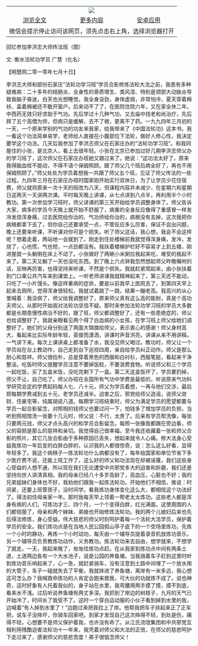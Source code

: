 

<table>
  <tr>
    <td align="center" colspan="3">
      <a href="https://github.com/ogate/ogate/blob/master/README.md"><img src="https://cloud.githubusercontent.com/assets/11880933/13434984/f430fae2-e012-11e5-814f-c2df1e82b247.jpg"/></a>
    </td>
  </tr>
  <tr>
    <td align="center">
      <a href="https://s3.ap-south-1.amazonaws.com/ogatem/oGate.htm?c817307&from=oNote">浏览全文</a>
    </td>
    <td align="center">
      <a href="https://s3.ap-south-1.amazonaws.com/ogatem/oGate.htm?from=oNote">更多内容</a>
    </td>
    <td align="center">
      <a href="https://raw.githubusercontent.com/ogate/up/master/ogate.apk">安卓应用</a>
    </td>
  </tr>
  <tr>
    <td align="center" colspan="3">
      微信会提示停止访问该网页，须先点击右上角，选择浏览器打开
    </td>
  </tr>
</table>    


回忆参加李洪志大师传法班（图）


文: 衡水法轮功学员 广慧（化名）




【明慧网二零一零年七月十日】

李洪志大师和部份石家庄“法轮功学习班”学员合影修炼法轮大法之前，我患有多种疑难病：二十多年的结肠炎、全身性的骨质增生、类风湿、特别是颈部大动脉炎导致我脑子昏迷，白天也光想睡觉。我全身没劲，身体虚弱，非常怕冷，夏天穿着棉袄、盖着棉被还不敢开窗户。后来动不了了，在医院住院六年，又在家全休二年。中西药无效只好求助于气功。先后学过十几种气功，又去庙中找老和尚治疗，先后拜了五个高僧为师，但病只是缓解，去不了根，更离不了药。一九九四年三月初的一天，一个原来学别的气功的功友来我家，给我带来了《中国法轮功》这本书。我一看这个功法简单易学，老师给人直接在小腹部位下法轮，做好人修心性，我决定要学这个功法。几天后我参加了李洪志师父在石家庄办的“法轮功学习班”。和我同屋住的小张，是北京人，看上去很年轻。小张在北京已参加过好几期李洪志师父办的学习班了，这次师父在石家庄办班她又跟过来了。她说：“这功法太好了，原来我得脑血栓不能动，不得不请个保姆照顾。跟了师父几个班后病全好了，再也不用保姆照顾了。”师父处处为学员着想我一共跟了师父五个班，见证了师父传法的一些过程。九四年三月在石家庄办班时国家刚开始实行双休日，为了让学员少花住宿费，师父就将原来一次十天的班改为八天，但课程内容并未减少，在星期六和星期日这两天一天讲两次课。平时每天晚上讲课，从七点讲到八点半，再利用半个小时教功。第一次参加学习班时，师父讲课的第三天开始给学员调整身体了。师父告诉大家，病多的学员今天晚上就开始不舒服了，病重的全身反应像得了重感冒一样发冷发烧浑身痛，过去医院给你治的、气功师给你治的，病根没有去掉，这次我把你病根都拿下去了，但你自己还要承受一点，不管反应多么厉害，保证不会出问题，晚上还要来听课，不听课对你可是个损失。听了师父这话，我心想，我会不会这样呢？想着走着，两站地一会就到了。刚走到住处楼梯前我就觉得浑身痛，发冷，发烧了，心也慌，气也短，一点劲都没有。我扶着楼梯护栏好不容易才上到五楼，刚进屋就一头躺倒在床上不动了。小张做好了两碗小米粥拉我起来吃，难受的我起不来了。第二天又躺了一天也没吃东西。到了晚上六点钟我忽然想起师父昨晚嘱咐的话，反映再厉害，也得坚持来听课，不然是个损失。我就赶紧爬起来，由小张扶着到门口乘公共汽车来到课堂上。一听老师讲课我就精神起来了，第三天还不能动，只吃了一小片馒头。像这样重病的症状，要是以前我早上医院去了，到第四天早上起来去厕所，觉得浑身很轻松，我就试着跳了一跳，结果一蹦老高。我高兴的从心里喊着：我没病了，师父给我调整好了，原来师父真有这么高的能耐，真是个高功夫师父。从那时开始我对法轮功坚信不疑。那时来参加法轮功学习班的学员大多数都是长期患慢性病治不好的，跟了班，师父都调整好了，还有一些患绝症的，师父也给调整好了。我就亲眼看见两个得了白血病的小女孩，在学习班上师父给她们调整好了。她们的父母分别送了两面大锦旗给师父，表示衷心的感谢！师父身材高大，看起来比实际年龄年轻，英俊而潇洒，讲课时声音洪亮，讲课从来不用讲稿，一气讲下来。每次上课讲桌上都准备了水，我没见师父喝过。教功时，师父让一个学员站在台上教动作，自己走到台下巡视四周，亲自给学员纠正动作。师父是那么耐心和慈祥。师父很俭朴，总是穿着黑色的西服和白衬衫，西服笔挺，看起来干净整洁。吃饭时师父提醒学员注意不要掉饭粒，不要浪费食物。听说师父和三个学员一起吃饭，买了五盒米饭，没吃完剩下了一盒。第二天这盒饭坏了，学员要扔掉，师父不让，自己吃了。师父办班在全国所有气功中学费是最低的，听说原来气功科学研究会定的学费起码每人七、八十元，师父为学员着想，一再与他们交涉，最后把每期学费减到五十元，老学员还减半。迫害之后，邪党给师父造谣，说师父敛财、住豪宅等，纯属胡说八道。每期学习班结束时，师父为满足学员的愿望都要与学员一起合影留念，对照相的钱师父也要过问一下，怕钱多了增加学员的负担，当听到照相馆洗一张要十几元时，师父说：不行，太贵了。后来有学员帮洗像，每张只要两元钱，师父才点头高兴的和学员合影留念。每照一张像我都跟在旁边看，师父的容颜是那么的慈祥和亲切。我觉得自己很幸福，至今我还收藏着一张和师父合影的照片，其它几张合影由于多种原因已丢失，想起来就令人心痛。修大法身心受益我炼功一年后变的白胖白胖的，认识我的人都很惊奇，说：怎么这么好看，显得年轻多了。我这个病秧子一炼法轮功什么病都没有了，每年给国家和单位节省下多少医疗费不说，还能上班工作了。这么好的师父和功法现在却被诬蔑，我们这些身心受益的人想不通，所以现在我们无论遭受中共邪党多大的迫害和折磨，我们还是坚持向世人讲清真相。我的母亲已经八十多岁高龄了，高血压，心脏也不好；我的兄弟姐妹们身体也不好，我劝他们跟我一起炼法轮功。开始他们不相信，推说：时间紧，还要上班管孩子，没时间学。看我炼功身体变化这么大，都相信这个功法好了。得法初住母亲家一年。那时我每天早上领着一帮老太太炼功。这些老人都是浑身有病的人们，可炼功才三、四个月，一个个变得白胖，红光满面。这使周围的人们都信服了，母亲和两个妹妹、弟媳也开始修炼法轮功。我的两个儿媳妇后来也先后得法修炼，身心受益。伟大慈悲的师父时刻呵护着每一个法轮大法学员，保护着学员的安全。我们炼功点是在当地人民公园假山亭子底下的一个空场里炼功，先炼一个小时的静功，再炼一个小时动功，每天由一个辅导员提着录音机放炼功音乐，另一个辅导员负责教炼功动作，义务教功。炼法轮功来去自由，想学就来，不想学了就走。一天，我起来晚了，匆匆往炼功点赶。在从我家到炼功点中间有两条土道，土道两边各有一个大水池子，说是公园的养鱼塘。当我骑着车子赶到这里时听到炼功音乐响起来了，心一急，就赶紧骑车，没有注意到土路中间埋了一个放水用的大管子，车子一碰就失去了平衡，我就摔进了养鱼塘，离岸有一米多远，我心想这可怎么办？我喊救命炼功的人肯定会跑来救我，可大伙的功就炼不成了。说也神奇，这时好象有人托着我似的，身子站在水里，我弯腰用两手摸了摸，摸不到底，看来水不浅。过后听说养鱼塘有两丈多深。我抓到了岸边的树枝子，九月的天气已开始冷了，时间长了我受不了。这时一个穿白运动服的小伙子看到掉到水里的我，边喊着“有人掉到水里了！”边跑过来把我拉上了岸。他帮我把车子扶起来正了正车把，说车子没摔坏，你骑车回家吧。到家才发现自己这次摔得不轻，到处是伤，痛得不轻，心想要不是师父保护着我，也许没有命了。从江氏流氓集团和中共邪党互相利用残酷迫害法轮功十一年来，我凭着对师父和大法的正信，在师父的慈悲呵护下走过来了，感谢师父的慈悲苦度！弟子很惦念师父！
